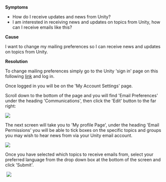 
        

<span class="wysiwyg-underline">**Symptoms** </span>

*   How do I receive updates and news from Unity?
*   I am interested in receiving news and updates on topics from Unity, how can I receive emails like this?

<span class="wysiwyg-underline">**Cause** </span>

I want to change my mailing preferences so I can receive news and updates on topics from Unity.

<span class="wysiwyg-underline">**Resolution** </span>

To change mailing preferences simply go to the Unity 'sign in' page on this following [link](https://id.unity.com/) and log in.

Once logged in you will be on the 'My Account Settings' page.

Scroll down to the bottom of the page and you will find 'Email Preferences' under the heading 'Communications', then click the 'Edit' button to the far right:  

![](/hc/en-us/article_attachments/203650026/Screen_Shot_2016-04-28_at_14.18.32.png)

The next screen will take you to 'My profile Page', under the heading 'Email Permissions' you will be able to tick boxes on the specific topics and groups you may wish to hear news from via your Unity email account. 

![](/hc/en-us/article_attachments/203852983/Screen_Shot_2016-04-27_at_14.26.08.png)

Once you have selected which topics to receive emails from, select your preferred language from the drop down box at the bottom of the screen and click 'Submit'.

 ![](/hc/en-us/article_attachments/203866183/Screen_Shot_2016-04-28_at_14.23.53.png)

      
